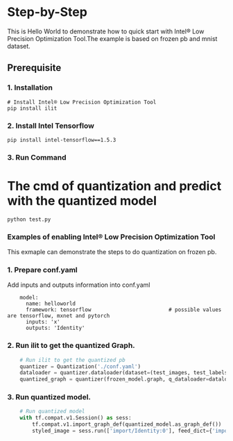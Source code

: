 Step-by-Step
============

This is Hello World to demonstrate how to quick start with Intel® Low Precision Optimization Tool.The example is based on frozen pb and mnist dataset.


## Prerequisite

### 1. Installation
```Shell
# Install Intel® Low Precision Optimization Tool
pip install ilit
```
### 2. Install Intel Tensorflow
```shell
pip install intel-tensorflow==1.5.3
```
### 3. Run Command
  # The cmd of quantization and predict with the quantized model 
  ```Shell
  python test.py 
  ```
### Examples of enabling Intel® Low Precision Optimization Tool 
This exmaple can demonstrate the steps to do quantization on frozen pb. 
### 1. Prepare conf.yaml  
Add inputs and outputs information into conf.yaml
```
    model:
      name: helloworld
      framework: tensorflow                         # possible values are tensorflow, mxnet and pytorch
      inputs: 'x'                               
      outputs: 'Identity'
```
### 2. Run ilit to get the quantized Graph. 
```PyThon
    # Run ilit to get the quantized pb
    quantizer = Quantization('./conf.yaml')
    dataloader = quantizer.dataloader(dataset=(test_images, test_labels))
    quantized_graph = quantizer(frozen_model.graph, q_dataloader=dataloader, eval_func=eval_func)
```
### 3. Run quantized model.
```PyThon
    # Run quantized model 
    with tf.compat.v1.Session() as sess:
        tf.compat.v1.import_graph_def(quantized_model.as_graph_def())
        styled_image = sess.run(['import/Identity:0'], feed_dict={'import/x:0':test_images})

```
 
